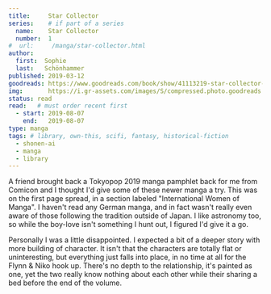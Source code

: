 ```yaml
---
title:     Star Collector
series:    # if part of a series
  name:    Star Collector
  number:  1
#  url:     /manga/star-collector.html
author: 
  first:  Sophie 
  last:   Schönhammer
published: 2019-03-12 
goodreads: https://www.goodreads.com/book/show/41113219-star-collector-vol-1
img:       https://i.gr-assets.com/images/S/compressed.photo.goodreads.com/books/1539954109l/41113219.jpg
status: read
read:   # must order recent first
  - start: 2019-08-07  
    end:   2019-08-07 
type: manga
tags: # library, own-this, scifi, fantasy, historical-fiction
  - shonen-ai
  - manga
  - library
---
```


A friend brought back a Tokyopop 2019 manga pamphlet back for me from Comicon and I thought I'd give some of these newer manga a try. This was on the first page spread, in a section labeled "International Women of Manga". I haven't read any German manga, and in fact wasn't really even aware of those following the tradition outside of Japan. I like astronomy too, so while the boy-love isn't something I hunt out, I figured I'd give it a go.

Personally I was a little disappointed. I expected a bit of a deeper story with more building of character. It isn't that the characters are totally flat or uninteresting, but everything just falls into place, in no time at all for the Flynn & Niko hook up. There's no depth to the relationship, it's painted as one, yet the two really know nothing about each other while their sharing a bed before the end of the volume.